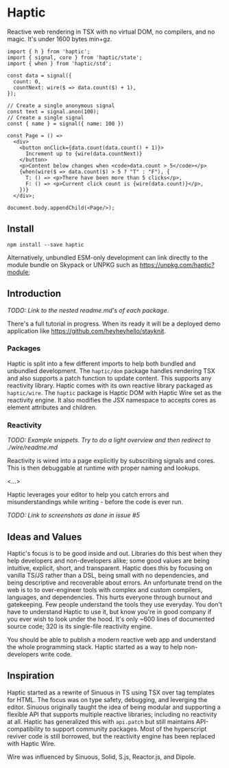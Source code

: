 # Haptic

Reactive web rendering in TSX with no virtual DOM, no compilers, and no magic.
It's under 1600 bytes min+gz.

```tsx
import { h } from 'haptic';
import { signal, core } from 'haptic/state';
import { when } from 'haptic/std';

const data = signal({
  count: 0,
  countNext: wire($ => data.count($) + 1),
});

// Create a single anonymous signal
const text = signal.anon(100);
// Create a single signal
const { name } = signal({ name: 100 })

const Page = () =>
  <div>
    <button onClick={data.count(data.count() + 1)}>
      Increment up to {wire(data.countNext)}
    </button>
    <p>Content below changes when <code>data.count > 5</code></p>
    {when(wire($ => data.count($) > 5 ? "T" : "F"), {
      T: () => <p>There have been more than 5 clicks</p>,
      F: () => <p>Current click count is {wire(data.count)}</p>,
    })}
  </div>;

document.body.appendChild(<Page/>);
```

## Install

```
npm install --save haptic
```

Alternatively, unbundled ESM-only development can link directly to the module
bundle on Skypack or UNPKG such as https://unpkg.com/haptic?module;

## Introduction

_TODO: Link to the nested readme.md's of each package_.

There's a full tutorial in progress. When its ready it will be a deployed demo
application like https://github.com/heyheyhello/stayknit.

### Packages

Haptic is split into a few different imports to help both bundled and unbundled
development. The `haptic/dom` package handles rendering TSX and also supports a
patch function to update content. This supports any reactivity library. Haptic
comes with its own reactive library packaged as `haptic/wire`. The `haptic`
package is Haptic DOM with Haptic Wire set as the reactivity engine. It also
modifies the JSX namespace to accepts cores as element attributes and children.

### Reactivity

_TODO: Example snippets. Try to do a light overview and then redirect to ./wire/readme.md_

Reactivity is wired into a page explicitly by subscribing signals and cores.
This is then debuggable at runtime with proper naming and lookups.

<...>

Haptic leverages your editor to help you catch errors and misunderstandings
while writing - before the code is ever run.

_TODO: Link to screenshots as done in issue #5_

## Ideas and Values

Haptic's focus is to be good inside and out. Libraries do this best when they
help developers and non-developers alike; some good values are being intuitive,
explicit, short, and transparent. Haptic does this by focusing on vanilla TS/JS
rather than a DSL, being small with no dependencies, and being descriptive and
recoverable about errors. An unfortunate trend on the web is to to over-engineer
tools with complex and custom compilers, languages, and dependencies. This hurts
everyone through burnout and gatekeeping. Few people understand the tools they
use everyday. You don't have to understand Haptic to use it, but know you're in
good company if you ever wish to look under the hood. It's only ~600 lines of
documented source code; 320 is its single-file reactivity engine.

You should be able to publish a modern reactive web app and understand the whole
programming stack. Haptic started as a way to help non-developers write code.

## Inspiration

Haptic started as a rewrite of Sinuous in TS using TSX over tag templates for
HTML. The focus was on type safety, debugging, and leverging the editor. Sinuous
originally taught the idea of being modular and supporting a flexible API that
supports multiple reactive libraries; including no reactivity at all. Haptic has
generalized this with `api.patch` but still maintains API-compatibility to
support community packages. Most of the hyperscript reviver code is still
borrowed, but the reactivity engine has been replaced with Haptic Wire.

Wire was influenced by Sinuous, Solid, S.js, Reactor.js, and Dipole.
